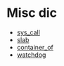 # Misc dic

- [sys_call](./sys_call.md)
- [slab](./slab.md)
- [container_of](./container_of.md)
- [watchdog](./watchdog.md)